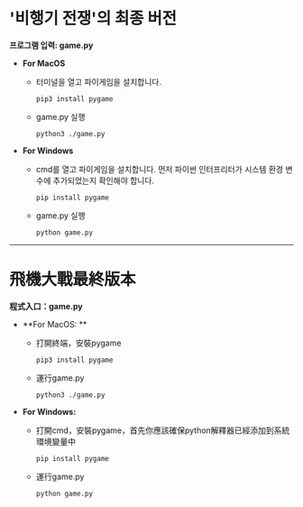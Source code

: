 # '비행기 전쟁'의 최종 버전

**프로그램 입력: game.py**



* **For MacOS**

  * 터미널을 열고 파이게임을 설치합니다.

    ```
    pip3 install pygame
    ```

  * game.py 실행

    ```
    python3 ./game.py
    ```

* **For Windows**

  * cmd를 열고 파이게임을 설치합니다. 먼저 파이썬 인터프리터가 시스템 환경 변수에 추가되었는지 확인해야 합니다.

    ```
    pip install pygame
    ```

  * game.py 실행

    ```
    python game.py
    ```

---





# 飛機大戰最終版本

**程式入口：game.py**



* **For MacOS: **

  * 打開終端，安裝pygame

    ```
    pip3 install pygame
    ```

  * 運行game.py

    ```
    python3 ./game.py
    ```

* **For Windows:**

  * 打開cmd，安裝pygame，首先你應該確保python解釋器已經添加到系統環境變量中

    ```
    pip install pygame
    ```

  * 運行game.py

    ```
    python game.py
    ```

